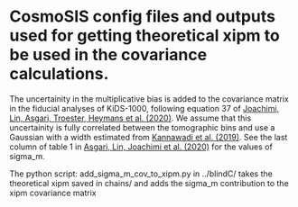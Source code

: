 # CosmoSIS config files and outputs used for getting theoretical xipm to be used in the covariance calculations. 

The uncertainity in the multiplicative bias is added to the covariance matrix in the fiducial analyses of KiDS-1000, 
following equation 37 of [Joachimi, Lin, Asgari, Troester, Heymans et al. (2020)][1].
We assume that this uncertainity is fully correlated between the tomographic bins and use a Gaussian with a width estimated from [Kannawadi et al. (2019)][2]. 
See the last column of table 1 in [Asgari, Lin, Joachimi et al. (2020)][3] for the values of sigma_m. 

The python script: add_sigma_m_cov_to_xipm.py in ../blindC/ takes the theoretical xipm saved in chains/ and adds the sigma_m contribution to the xipm covariance matrix 


[1]: https://arxiv.org/abs/2007.01844 "Joachimi et al."
[2]: https://arxiv.org/abs/1812.03983 "Kannawadi et al."
[3]: https://arxiv.org/abs/2007.15633 "Asgari et al."
